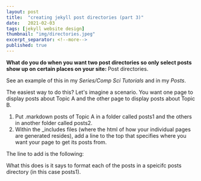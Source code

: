 ```yaml
---
layout: post
title:  "creating jekyll post directories (part 3)"
date:   2021-02-03
tags: [jekyll website design]
thumbnail: "img/directories.jpeg"
excerpt_separator: <!--more-->
published: true
---
```

<b>What do you do when you want two post directories so only select posts show up on certain places on your site: </b>Post directories.
<!--more-->

See an example of this in my <i>Series/Comp Sci Tutorials</i> and in my <i>Posts</i>.

The easiest way to do this?
Let's imagine a scenario. You want one page to display posts about Topic A and the other page to display posts about
 Topic B.
1.  Put .markdown posts of Topic A in a folder called posts1 and the others in another folder called posts2.
2.  Within the _includes files (where the html of how your individual pages are generated resides), add a line to the
 top that specifies where you want your page to get its posts from.
 
 The line to add is the following:
  
  What this does is it says to format each of the posts in a speicifc posts
  directory (in this case posts1).
